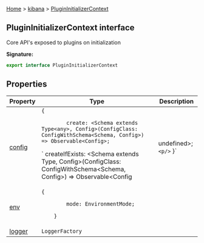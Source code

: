 [Home](./index) &gt; [kibana](./kibana.md) &gt; [PluginInitializerContext](./kibana.plugininitializercontext.md)

## PluginInitializerContext interface

Core API's exposed to plugins on initialization

<b>Signature:</b>

```typescript
export interface PluginInitializerContext 
```

## Properties

|  Property | Type | Description |
|  --- | --- | --- |
|  [config](./kibana.plugininitializercontext.config.md) | `{`<p/>`        create: <Schema extends Type<any>, Config>(ConfigClass: ConfigWithSchema<Schema, Config>) => Observable<Config>;`<p/>`        createIfExists: <Schema extends Type<any>, Config>(ConfigClass: ConfigWithSchema<Schema, Config>) => Observable<Config | undefined>;`<p/>`    }` |  |
|  [env](./kibana.plugininitializercontext.env.md) | `{`<p/>`        mode: EnvironmentMode;`<p/>`    }` |  |
|  [logger](./kibana.plugininitializercontext.logger.md) | `LoggerFactory` |  |

